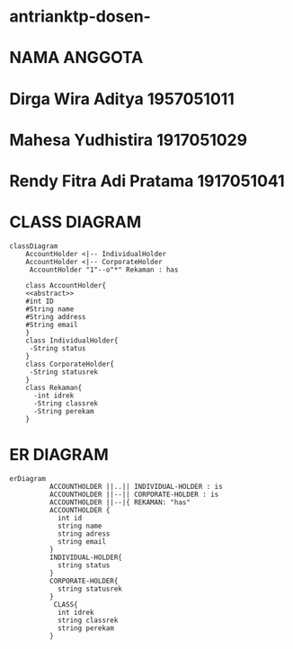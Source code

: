 # antrianktp-dosen-

# NAMA ANGGOTA

# Dirga Wira Aditya 1957051011 
# Mahesa Yudhistira 1917051029
# Rendy Fitra Adi Pratama 1917051041

# CLASS DIAGRAM
```mermaid
classDiagram
    AccountHolder <|-- IndividualHolder
    AccountHolder <|-- CorporateHolder
     AccountHolder "1"--o"*" Rekaman : has

    class AccountHolder{
    <<abstract>>
    #int ID
    #String name
    #String address
    #String email
    }
    class IndividualHolder{
     -String status
    }
    class CorporateHolder{
     -String statusrek
    }
    class Rekaman{
      -int idrek
      -String classrek
      -String perekam
    }
```

# ER DIAGRAM
```mermaid
erDiagram
          ACCOUNTHOLDER ||..|| INDIVIDUAL-HOLDER : is
          ACCOUNTHOLDER ||--|| CORPORATE-HOLDER : is
          ACCOUNTHOLDER ||--|{ REKAMAN: "has"
          ACCOUNTHOLDER {
            int id
            string name
            string adress
            string email
          }
          INDIVIDUAL-HOLDER{
            string status
          }
          CORPORATE-HOLDER{
            string statusrek
          }
           CLASS{
            int idrek
            string classrek
            string perekam
          }
```          
